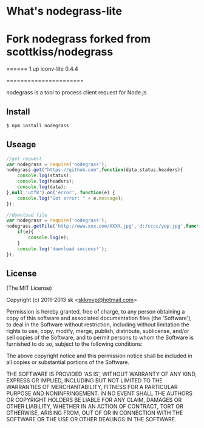 # What's nodegrass-lite
# Fork nodegrass forked from scottkiss/nodegrass
======
1.up iconv-lite 0.4.4

======================

  nodegrass is a tool to process client request for Node.js
  
## Install
```bash
$ npm install nodegrass
```
  
## Useage
```js
//get request
var nodegrass = require('nodegrass');
nodegrass.get("https://github.com",function(data,status,headers){
	console.log(status);
	console.log(headers);
	console.log(data);
},null,'utf8').on('error', function(e) {
    console.log("Got error: " + e.message);
});

//download file
var nodegrass = require('nodegrass');
nodegrass.getFile('http://www.xxx.com/XXXX.jpg','d:/cccc/yep.jpg',function(e){
	if(e){
		console.log(e);
	}
	console.log('download success!');
});

```
## License

(The MIT License)

Copyright (c) 2011-2013 sk &lt;skkmvp@hotmail.com&gt;

Permission is hereby granted, free of charge, to any person obtaining
a copy of this software and associated documentation files (the
'Software'), to deal in the Software without restriction, including
without limitation the rights to use, copy, modify, merge, publish,
distribute, sublicense, and/or sell copies of the Software, and to
permit persons to whom the Software is furnished to do so, subject to
the following conditions:

The above copyright notice and this permission notice shall be
included in all copies or substantial portions of the Software.

THE SOFTWARE IS PROVIDED 'AS IS', WITHOUT WARRANTY OF ANY KIND,
EXPRESS OR IMPLIED, INCLUDING BUT NOT LIMITED TO THE WARRANTIES OF
MERCHANTABILITY, FITNESS FOR A PARTICULAR PURPOSE AND NONINFRINGEMENT.
IN NO EVENT SHALL THE AUTHORS OR COPYRIGHT HOLDERS BE LIABLE FOR ANY
CLAIM, DAMAGES OR OTHER LIABILITY, WHETHER IN AN ACTION OF CONTRACT,
TORT OR OTHERWISE, ARISING FROM, OUT OF OR IN CONNECTION WITH THE
SOFTWARE OR THE USE OR OTHER DEALINGS IN THE SOFTWARE.
  
